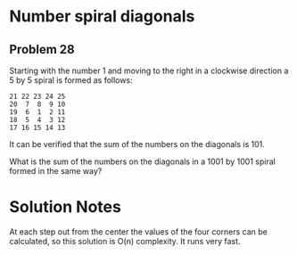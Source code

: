 # Number spiral diagonals
## Problem 28
Starting with the number 1 and moving to the right in a clockwise direction a 5 by 5 spiral is formed as follows:

`21 22 23 24 25`<br/>
`20  7  8  9 10`<br/>
`19  6  1  2 11`<br/>
`18  5  4  3 12`<br/>
`17 16 15 14 13`<br/>

It can be verified that the sum of the numbers on the diagonals is 101.

What is the sum of the numbers on the diagonals in a 1001 by 1001 spiral formed in the same way?

# Solution Notes

At each step out from the center the values of the four corners can be calculated, so this solution is
O(n) complexity. It runs very fast.
